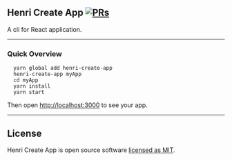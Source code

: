 ## Henri Create App [![PRs](https://img.shields.io/badge/PRs-welcome-green.svg)](https://github.com/Henri-Zhang/henri-create-app/pulls)

A cli for React application.

---

### Quick Overview

```
  yarn global add henri-create-app
  henri-create-app myApp
  cd myApp
  yarn install
  yarn start
```

Then open [http://localhost:3000](http://localhost:3000) to see your app.

---

## License

Henri Create App is open source software [licensed as MIT](https://github.com/Henri-Zhang/henri-create-app/blob/master/LICENSE).
